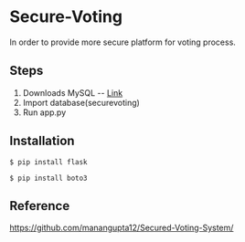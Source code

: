 # Secure-Voting
In order to provide more secure platform for voting process.

## Steps
1. Downloads MySQL -- [Link](https://dev.mysql.com/downloads/installer/)
2. Import database(securevoting)
3. Run app.py

## Installation
    
    $ pip install flask

    $ pip install boto3
    
## Reference
https://github.com/manangupta12/Secured-Voting-System/
    
